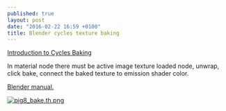 ```yaml
---
published: true
layout: post
date: "2016-02-22 16:59 +0100"
title: Blender cycles texture baking
---
```


[Introduction to Cycles Baking](https://www.youtube.com/watch?v=sB09T--_ZvU)

In material node there must be active image texture loaded node, unwrap, click bake, connect the baked texture to emission shader color.

[Blender manual.](https://www.blender.org/manual/render/workflows/bake.html#workflow)

[![pig8_bake.th.png](https://cdn.scrot.moe/images/2016/02/23/pig8_bake.th.png)](https://cdn.scrot.moe/images/2016/02/23/pig8_bake.png)
